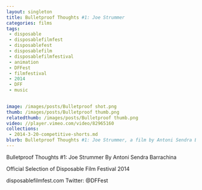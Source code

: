 ```yaml
---
layout: singleton
title: Bulletproof Thoughts #1: Joe Strummer
categories: films
tags:
 - disposable
 - disposablefilmfest
 - disposablefest
 - disposablefilm
 - disposablefilmfestival
 - animation
 - DFFest
 - filmfestival
 - 2014
 - DFF
 - music

       
image: /images/posts/Bulletproof shot.png
thumb: /images/posts/Bulletproof thumb.png
relatedthumb: /images/posts/Bulletproof thumb.png
video: //player.vimeo.com/video/82965160	
collections:
 - 2014-3-20-competitive-shorts.md
blurb: Bulletproof Thoughts #1: Joe Strummer, a film by Antoni Sendra Barrachina.
---
```


Bulletproof Thoughts #1: Joe Strummer
By Antoni Sendra Barrachina

Official Selection of Disposable Film Festival 2014

disposablefilmfest.com
Twitter: @DFFest